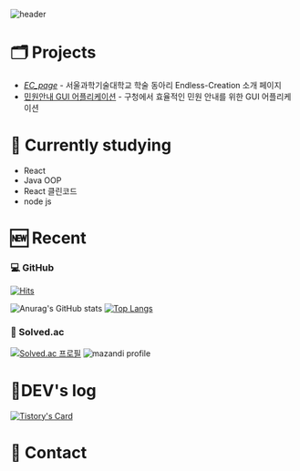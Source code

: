 ![header](https://capsule-render.vercel.app/api?type=shark&color=timeGradient&height=250&section=header&text=Welcome%20to%20Jyden's%20GitHub%20⚡&fontSize=35&animation=twinkling)
# 🗂️ Projects
- [*EC_page*](https://github.com/Endless-Creation-Official/EC_page) - 서울과학기술대학교 학술 동아리 Endless-Creation 소개 페이지
- [민원안내 GUI 어플리케이션](https://github.com/kimgt0128/GUI_App) - 구청에서 효율적인 민원 안내를 위한 GUI 어플리케이션



# 📝 Currently studying
- React
- Java OOP
- React 클린코드
- node js



# 🆕 Recent
### 💻 GitHub 
[![Hits](https://hits.seeyoufarm.com/api/count/incr/badge.svg?url=https%3A%2F%2Fgithub.com%2Fgjbae1212%2Fhit-counter&count_bg=%2379C83D&title_bg=%23555555&icon=github.svg&icon_color=%23E7E7E7&title=hits&edge_flat=false)](https://hits.seeyoufarm.com)


![Anurag's GitHub stats](https://github-readme-stats.vercel.app/api?username=kimgt0128&show_icons=true&bg_color=00000000)
[![Top Langs](https://github-readme-stats.vercel.app/api/top-langs/?username=kimgt0128&layout=donut)](https://github.com/anuraghazra/github-readme-stats)

### 🥇 Solved.ac
[![Solved.ac
프로필](http://mazassumnida.wtf/api/v2/generate_badge?boj=kimgt0128)](https://solved.ac/kimgt0128)
![mazandi profile](http://mazandi.herokuapp.com/api?handle=kimgt0128&theme=cold)



# 📒DEV's log
[![Tistory's Card](https://github-readme-tistory-card.vercel.app/api?name=wondrous-developer)](https://wondrous-developer.tistory.com)


# 🔗 Contact

